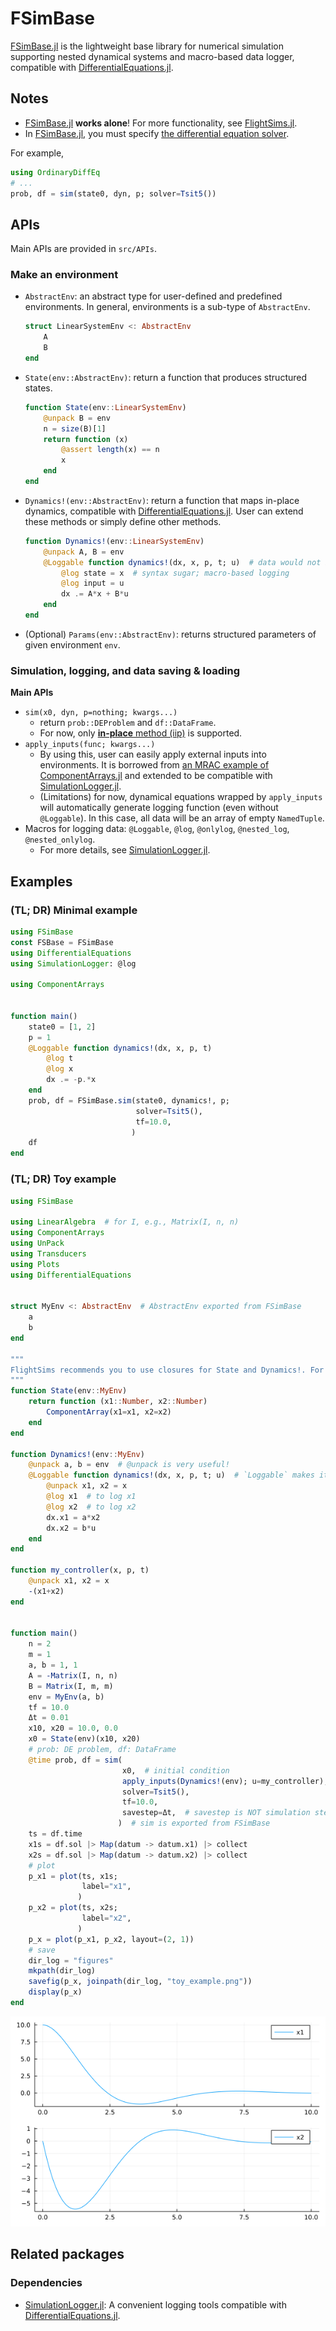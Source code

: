 # FSimBase
[FSimBase.jl](https://github.com/JinraeKim/FSimBase.jl) is
the lightweight base library for numerical simulation supporting nested dynamical systems and macro-based data logger,
compatible with [DifferentialEquations.jl](https://github.com/SciML/DifferentialEquations.jl).

## Notes
- [FSimBase.jl](https://github.com/JinraeKim/FSimBase.jl) **works alone**!
For more functionality, see [FlightSims.jl](https://github.com/JinraeKim/FlightSims.jl).
- In [FSimBase.jl](https://github.com/JinraeKim/FSimBase.jl),
you must specify [the differential equation solver](https://diffeq.sciml.ai/stable/#Solver-Algorithms).

For example, 
```julia
using OrdinaryDiffEq
# ...
prob, df = sim(state0, dyn, p; solver=Tsit5())
```

## APIs
Main APIs are provided in `src/APIs`.

### Make an environment
- `AbstractEnv`: an abstract type for user-defined and predefined environments.
In general, environments is a sub-type of `AbstractEnv`.
    ```julia
    struct LinearSystemEnv <: AbstractEnv
        A
        B
    end
    ```
- `State(env::AbstractEnv)`: return a function that produces structured states.
    ```julia
    function State(env::LinearSystemEnv)
        @unpack B = env
        n = size(B)[1]
        return function (x)
            @assert length(x) == n
            x
        end
    end
    ```
- `Dynamics!(env::AbstractEnv)`: return a function that maps in-place dynamics,
compatible with [DifferentialEquations.jl](https://github.com/SciML/DifferentialEquations.jl).
User can extend these methods or simply define other methods.
    ```julia
    function Dynamics!(env::LinearSystemEnv)
        @unpack A, B = env
        @Loggable function dynamics!(dx, x, p, t; u)  # data would not be saved without @Loggable. Follow this form!
            @log state = x  # syntax sugar; macro-based logging
            @log input = u
            dx .= A*x + B*u
        end
    end
    ```
- (Optional) `Params(env::AbstractEnv)`: returns structured parameters of given environment `env`.

### Simulation, logging, and data saving & loading
**Main APIs**
- `sim(x0, dyn, p=nothing; kwargs...)`
    - return `prob::DEProblem` and `df::DataFrame`.
    - For now, only [**in-place** method (iip)](https://diffeq.sciml.ai/stable/basics/problem/#In-place-vs-Out-of-Place-Function-Definition-Forms) is supported.
- `apply_inputs(func; kwargs...)`
    - By using this, user can easily apply external inputs into environments. It is borrowed from [an MRAC example of ComponentArrays.jl](https://jonniedie.github.io/ComponentArrays.jl/stable/examples/adaptive_control/) and extended to be compatible with [SimulationLogger.jl](https://github.com/JinraeKim/SimulationLogger.jl).
    - (Limitations) for now, dynamical equations wrapped by `apply_inputs` will automatically generate logging function (even without `@Loggable`). In this case, all data will be an array of empty `NamedTuple`.
- Macros for logging data: `@Loggable`, `@log`, `@onlylog`, `@nested_log`, `@nested_onlylog`.
    - For more details, see [SimulationLogger.jl](https://github.com/JinraeKim/SimulationLogger.jl).

## Examples

### (TL; DR) Minimal example
```julia
using FSimBase
const FSBase = FSimBase
using DifferentialEquations
using SimulationLogger: @log

using ComponentArrays


function main()
    state0 = [1, 2]
    p = 1
    @Loggable function dynamics!(dx, x, p, t)
        @log t
        @log x
        dx .= -p.*x
    end
    prob, df = FSimBase.sim(state0, dynamics!, p;
                            solver=Tsit5(),
                            tf=10.0,
                           )
    df
end
```

### (TL; DR) Toy example
```julia
using FSimBase

using LinearAlgebra  # for I, e.g., Matrix(I, n, n)
using ComponentArrays
using UnPack
using Transducers
using Plots
using DifferentialEquations


struct MyEnv <: AbstractEnv  # AbstractEnv exported from FSimBase
    a
    b
end

"""
FlightSims recommends you to use closures for State and Dynamics!. For more details, see https://docs.julialang.org/en/v1/devdocs/functions/.
"""
function State(env::MyEnv)
    return function (x1::Number, x2::Number)
        ComponentArray(x1=x1, x2=x2)
    end
end

function Dynamics!(env::MyEnv)
    @unpack a, b = env  # @unpack is very useful!
    @Loggable function dynamics!(dx, x, p, t; u)  # `Loggable` makes it loggable via SimulationLogger.jl (imported in FSimBase)
        @unpack x1, x2 = x
        @log x1  # to log x1
        @log x2  # to log x2
        dx.x1 = a*x2
        dx.x2 = b*u
    end
end

function my_controller(x, p, t)
    @unpack x1, x2 = x
    -(x1+x2)
end


function main()
    n = 2
    m = 1
    a, b = 1, 1
    A = -Matrix(I, n, n)
    B = Matrix(I, m, m)
    env = MyEnv(a, b)
    tf = 10.0
    Δt = 0.01
    x10, x20 = 10.0, 0.0
    x0 = State(env)(x10, x20)
    # prob: DE problem, df: DataFrame
    @time prob, df = sim(
                         x0,  # initial condition
                         apply_inputs(Dynamics!(env); u=my_controller);  # dynamics!; apply_inputs is exported from FSimBase and is so useful for systems with inputs
                         solver=Tsit5(),
                         tf=10.0,
                         savestep=Δt,  # savestep is NOT simulation step
                        )  # sim is exported from FSimBase
    ts = df.time
    x1s = df.sol |> Map(datum -> datum.x1) |> collect
    x2s = df.sol |> Map(datum -> datum.x2) |> collect
    # plot
    p_x1 = plot(ts, x1s;
                label="x1",
               )
    p_x2 = plot(ts, x2s;
                label="x2",
               )
    p_x = plot(p_x1, p_x2, layout=(2, 1))
    # save
    dir_log = "figures"
    mkpath(dir_log)
    savefig(p_x, joinpath(dir_log, "toy_example.png"))
    display(p_x)
end
```
![ex_screenshot](./figures/toy_example.png)



## Related packages
### Dependencies
- [SimulationLogger.jl](https://github.com/JinraeKim/SimulationLogger.jl): A convenient logging tools compatible with [DifferentialEquations.jl](https://github.com/SciML/DifferentialEquations.jl).

